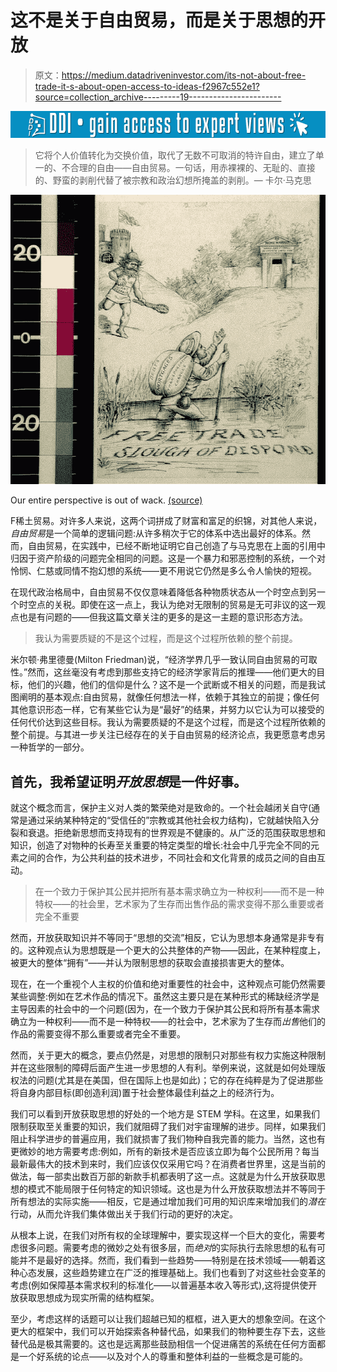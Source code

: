# 这不是关于自由贸易，而是关于思想的开放

> 原文：<https://medium.datadriveninvestor.com/its-not-about-free-trade-it-s-about-open-access-to-ideas-f2967c552e1?source=collection_archive---------19----------------------->

[![](img/8bc2837071ab9b5803f0fa1796b23e4c.png)](http://www.track.datadriveninvestor.com/1B9E)

> 它将个人价值转化为交换价值，取代了无数不可取消的特许自由，建立了单一的、不合理的自由——自由贸易。一句话，用赤裸裸的、无耻的、直接的、野蛮的剥削代替了被宗教和政治幻想所掩盖的剥削。— 卡尔·马克思

![](img/d4eea59adfe7a3c219c8a7b6cdb969d2.png)

Our entire perspective is out of wack. [(source)](https://picryl.com/media/free-trade-slough-of-despond)

F稀土贸易。对许多人来说，这两个词拼成了财富和富足的织锦，对其他人来说，*自由贸易*是一个简单的逻辑问题:从许多稍次于它的体系中选出最好的体系。然而，自由贸易，在实践中，已经不断地证明它自己创造了与马克思在上面的引用中归因于资产阶级的问题完全相同的问题。这是一个暴力和邪恶控制的系统，一个对怜悯、仁慈或同情不抱幻想的系统——更不用说它仍然是多么令人愉快的短视。

在现代政治格局中，自由贸易不仅仅意味着降低各种物质状态从一个时空点到另一个时空点的关税。即使在这一点上，我认为绝对无限制的贸易是无可非议的这一观点也是有问题的——但我这篇文章关注的更多的是这一主题的意识形态方法。

> 我认为需要质疑的不是这个过程，而是这个过程所依赖的整个前提。

米尔顿·弗里德曼(Milton Friedman)说，“经济学界几乎一致认同自由贸易的可取性。”然而，这丝毫没有考虑到那些支持它的经济学家背后的推理——他们更大的目标，他们的兴趣，他们的信仰是什么？这不是一个武断或不相关的问题，而是我试图阐明的基本观点:自由贸易，就像任何想法一样，依赖于其独立的前提；像任何其他意识形态一样，它有某些它认为是“最好”的结果，并努力以它认为可以接受的任何代价达到这些目标。我认为需要质疑的不是这个过程，而是这个过程所依赖的整个前提。与其进一步关注已经存在的关于自由贸易的经济论点，我更愿意考虑另一种哲学的一部分。

## **首先，我希望证明*开放思想*是一件好事。**

就这个概念而言，保护主义对人类的繁荣绝对是致命的。一个社会越闭关自守(通常是通过采纳某种特定的“受信任的”宗教或其他社会权力结构)，它就越快陷入分裂和衰退。拒绝新思想而支持现有的世界观是不健康的。从广泛的范围获取思想和知识，创造了对物种的长寿至关重要的特定类型的增长:社会中几乎完全不同的元素之间的合作，为公共利益的技术进步，不同社会和文化背景的成员之间的自由互动。

> 在一个致力于保护其公民并把所有基本需求确立为一种权利——而不是一种特权——的社会里，艺术家为了生存而出售作品的需求变得不那么重要或者完全不重要

然而，开放获取知识并不等同于“思想的交流”相反，它认为思想本身通常是非专有的。这种观点认为思想既是一个更大的公共整体的产物——因此，在某种程度上，被更大的整体“拥有”——并认为限制思想的获取会直接损害更大的整体。

现在，在一个重视个人主权的价值和绝对重要性的社会中，这种观点可能仍然需要某些调整:例如在艺术作品的情况下。虽然这主要只是在某种形式的稀缺经济学是主导因素的社会中的一个问题(因为，在一个致力于保护其公民和将所有基本需求确立为一种权利——而不是一种特权——的社会中，艺术家为了生存而*出售*他们的作品的需要变得不那么重要或者完全不重要。

然而，关于更大的概念，要点仍然是，对思想的限制只对那些有权力实施这种限制并在这些限制的障碍后面产生进一步思想的人有利。举例来说，这就是如何处理版权法的问题(尤其是在美国，但在国际上也是如此)；它的存在纯粹是为了促进那些将自身内部目标(即创造利润)置于社会整体最佳利益之上的经济行为。

我们可以看到开放获取思想的好处的一个地方是 STEM 学科。在这里，如果我们限制获取至关重要的知识，我们就阻碍了我们对宇宙理解的进步。同样，如果我们阻止科学进步的普遍应用，我们就损害了我们物种自我完善的能力。当然，这也有更微妙的地方需要考虑:例如，所有的新技术是否应该立即为每个公民所用？每当最新最伟大的技术到来时，我们应该仅仅采用它吗？在消费者世界里，这是当前的做法，每一部卖出数百万部的新款手机都表明了这一点。这就是为什么开放获取思想的模式不能局限于任何特定的知识领域。这也是为什么开放获取想法并不等同于所有想法的实际实施——相反，它是通过增加我们可用的知识库来增加我们的*潜在*行动，从而允许我们集体做出关于我们行动的更好的决定。

从根本上说，在我们对所有权的全球理解中，要实现这样一个巨大的变化，需要考虑很多问题。需要考虑的微妙之处有很多层，而*绝对*的实际执行去除思想的私有可能并不是最好的选择。然而，我们看到一些趋势——特别是在技术领域——朝着这种心态发展，这些趋势建立在广泛的推理基础上。我们也看到了对这些社会变革的考虑(例如保障基本需求权利的标准化——以普遍基本收入等形式),这将提供使开放获取思想成为现实所需的结构框架。

至少，考虑这样的话题可以让我们超越已知的框框，进入更大的想象空间。在这个更大的框架中，我们可以开始探索各种替代品，如果我们的物种要生存下去，这些替代品是极其需要的。这也是远离那些鼓励相信一个促进痛苦的系统在任何方面都是一个好系统的论点——以及对个人的尊重和整体利益的一些概念是可能的。